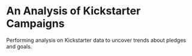 # An Analysis of Kickstarter Campaigns
Performing analysis on Kickstarter data to uncover trends about pledges and goals. 
